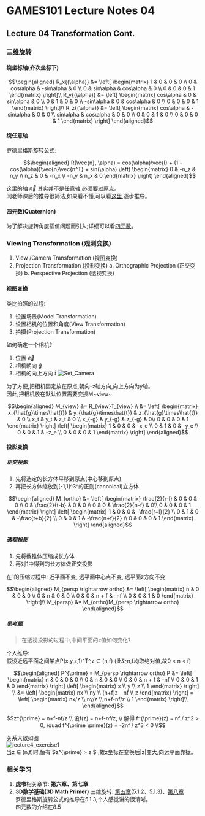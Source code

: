 # GAMES101 Lecture Notes 04  
## Lecture 04  Transformation Cont.

### 三维旋转
#### 绕坐标轴(齐次坐标下)
```math
\begin{aligned}
R_x{(\alpha)} &= 
\left[
\begin{matrix}
1 & 0 & 0 & 0 \\
0 & cos\alpha & -sin\alpha & 0 \\ 
0 & sin\alpha & cos\alpha & 0 \\
0 & 0 & 0 & 1
\end{matrix}
\right]\\
R_y{(\alpha)} &= 
\left[
\begin{matrix}
cos\alpha & 0 & sin\alpha & 0 \\ 
0 & 1 & 0 & 0 \\
-sin\alpha & 0 & cos\alpha & 0 \\
0 & 0 & 0 & 1
\end{matrix}
\right]\\
R_z{(\alpha)} &= 
\left[
\begin{matrix}
cos\alpha & -sin\alpha & 0 & 0 \\ 
sin\alpha & cos\alpha & 0 & 0 \\
0 & 0 & 1 & 0 \\
0 & 0 & 0 & 1
\end{matrix}
\right]
\end{aligned}
```  
#### 绕任意轴   
罗德里格斯旋转公式:  
```math
\begin{aligned}
R(\vec{n}, \alpha) = cos(\alpha)\vec{I} + (1 - cos(\alpha))\vec{n}\vec{n^T} + sin(\alpha)
\left(
\begin{matrix}
0 & -n_z & n_y \\
n_z & 0 & -n_x \\
-n_y & n_x & 0
\end{matrix}
\right)
\end{aligned}
```  
这里的轴 $\vec{n}$ 其实并不是任意轴,必须要过原点。  
闫老师课后的推导很简洁,如果看不懂,可以看[这里](https://gamemath.com/book/matrixtransforms.html#rotation_3d_arbitrary_axis),逐步推导。
#### 四元数(Quaternion)  
为了解决旋转角度插值问题而引入;详细可以看[四元数](https://gamemath.com/book/orient.html#quaternions)。  

### Viewing Transformation (观测变换)  
1.  View /Camera Transformation (视图变换)
2.  Projection Transformation (投影变换)
    a. Orthographic Projection (正交变换)
    b. Perspective Projection (透视变换)
#### 视图变换
类比拍照的过程:
1.  设置场景(Model Transformation)  
2.  设置相机的位置和角度(View Transformation)
3.  拍摄(Projection Transformation)  

如何确定一个相机?
1.  位置 $\vec{e}$ 
2.  相机朝向 $\hat{g}$
3.  相机的向上方向 $\hat{t}$
![Set_Camera](https://cdn.jsdelivr.net/gh/Kevincyc99/PicBed@master/Notes/Set_Camera.png)  

为了方便,把相机固定放在原点,朝向-z轴方向,向上方向为y轴。  
因此,把相机放在默认位置需要变换M~view~  
```math
\begin{aligned}
M_{view} &= R_{view}T_{view} \\
&= 
\left[
\begin{matrix}
x_{\hat{g}\times\hat{t}} & y_{\hat{g}\times\hat{t}} & z_{\hat{g}\times\hat{t}} & 0 \\
x_t & y_t & z_t & 0 \\
x_{-g} & y_{-g} & z_{-g} & 0\\
0 & 0 & 0 & 1
\end{matrix}
\right]
\left[
\begin{matrix}
1 & 0 & 0 & -x_e \\ 
0 & 1 & 0 & -y_e \\
0 & 0 & 1 & -z_e \\
0 & 0 & 0 & 1
\end{matrix}
\right]
\end{aligned}
```
#### 投影变换
##### 正交投影
1.  先将选定的长方体平移到原点(中心移到原点)
2.  再把长方体缩放到[-1,1]^3^的正则(canonical)立方体  

```math
\begin{aligned}
M_{ortho} &= 
\left[
\begin{matrix}
\frac{2}{r-l} & 0 & 0 & 0 \\
0 & \frac{2}{t-b} & 0 & 0 \\
0 & 0 & \frac{2}{n-f} & 0\\
0 & 0 & 0 & 1
\end{matrix}
\right]
\left[
\begin{matrix}
1 & 0 & 0 & -\frac{r+l}{2} \\ 
0 & 1 & 0 & -\frac{t+b}{2} \\
0 & 0 & 1 & -\frac{n+f}{2} \\
0 & 0 & 0 & 1
\end{matrix}
\right]
\end{aligned}
```  
##### 透视投影
1.  先将截锥体压缩成长方体
2.  再对1中得到的长方体做正交投影

在1的压缩过程中: 近平面不变, 远平面中心点不变, 远平面z方向不变  
```math
\begin{aligned}
M_{persp \rightarrow ortho} &= 
\left[
\begin{matrix}
n & 0 & 0 & 0 \\
0 & n & 0 & 0 \\
0 & 0 & n + f & -nf \\
0 & 0 & 1 & 0
\end{matrix}
\right]\\
M_{persp} &= M_{ortho}M_{persp \rightarrow ortho}
\end{aligned}
```

##### 思考题
> 在透视投影的过程中,中间平面的z值如何变化?

个人推导:  
假设近远平面之间某点P(x,y,z,1)^T^,z $\in$ (n,f) (此处n,f均取绝对值,故0 < n < f)  
```math
\begin{aligned}
P^{\prime} = M_{persp \rightarrow ortho} P &= 
\left[
\begin{matrix}
n & 0 & 0 & 0 \\
0 & n & 0 & 0 \\
0 & 0 & n + f & -nf \\
0 & 0 & 1 & 0
\end{matrix}
\right]
\left[ 
\begin{matrix}
x \\ y \\ z \\ 1
\end{matrix}
\right] \\
&= 
\left[ 
\begin{matrix}
nx \\ ny \\ (n+f)z - nf \\ z
\end{matrix}
\right]  = 
\left[ 
\begin{matrix}
nx/z \\ ny/z \\ n+f-nf/z \\ 1
\end{matrix}
\right]\\
\end{aligned}
```
```math
z^{\prime} = n+f-nf/z \\
设f(z) = n+f-nf/z, \\ 
解得 f^{\prime}(z) = nf / z^2 > 0, \quad f^{\prime \prime}(z) = -2nf / z^3 < 0 \\
```
关系大致如图  
![lecture4_exercise1](https://cdn.jsdelivr.net/gh/Kevincyc99/PicBed@master/Notes/lecture4_exercise1.jpg)  
当z $\in$ (n,f)时,恒有 $z^{\prime} > z $ ,故z坐标在变换后|z|变大,向远平面靠拢。

### 相关学习  
1.  **虎书**相关章节: **第六章、第七章**
2.  **3D数学基础(3D Math Primer)**
    三维旋转: [第五章](https://gamemath.com/book/matrixtransforms.html#rotation_3d_cardinal_axis)(5.1.2、5.1.3)、[第八章](https://gamemath.com/book/orient.html)  
    罗德里格斯旋转公式的推导在5.1.3,个人感觉讲的很清晰。  
    四元数的介绍在8.5  

